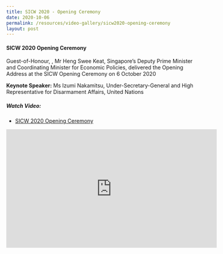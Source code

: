 ```yaml
---
title: SICW 2020 - Opening Ceremony
date: 2020-10-06
permalink: /resources/video-gallery/sicw2020-opening-ceremony
layout: post
---
```

#### **SICW 2020 Opening Ceremony**

Guest-of-Honour, , Mr Heng Swee Keat, Singapore’s Deputy Prime Minister and Coordinating Minister for Economic Policies, delivered the Opening Address at the SICW Opening Ceremony on 6 October 2020

**Keynote Speaker:** Ms Izumi Nakamitsu, Under-Secretary-General and High Representative for Disarmament Affairs, United Nations

##### **Watch Video:**

* [SICW 2020 Opening Ceremony](https://www.youtube.com/watch?v=MsXZBxbDtr0)

<iframe allowfullscreen="" allow="accelerometer; autoplay; clipboard-write; encrypted-media; gyroscope; picture-in-picture" title="YouTube video player" src="https://www.youtube.com/embed/-pjyOS6Zh_s" width="560" height="315" frameborder="0"></iframe>